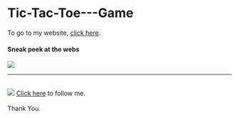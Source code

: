 # Tic-Tac-Toe---Game


 <p> To go to my website, <a href="https://simranspatel.github.io/Tic-Tac-Toe---Game/)">click here</a>.</p>
<h4>Sneak peek at the webs</h4>
<img src="https://i.imgur.com/LqXPTWe.png" >
<br><hr><br>
<img src="https://i.imgur.com/iy7C1aU.png" >
 <a href="https://github.com/simranspatel/">Click here</a> to follow me. <br><br>Thank You.
